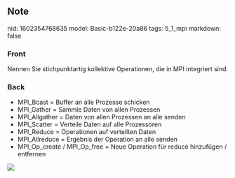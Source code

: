 ## Note
nid: 1602354768635
model: Basic-b122e-20a86
tags: 5_1_mpi
markdown: false

### Front
Nennen Sie stichpunktartig kollektive Operationen, die in MPI integriert sind.

### Back
<ul>
  <li>MPI_Bcast = Buffer an alle Prozesse schicken
  <li>MPI_Gather = Sammle Daten von allen Prozessen
  <li>MPI_Allgather = Daten von allen Prozessen an alle senden
  <li>MPI_Scatter = Verteile Daten auf alle Prozessoren
  <li>MPI_Reduce = Operationen auf verteilten Daten
  <li>MPI_Allreduce = Ergebnis der Operation an alle senden
  <li>MPI_Op_create / MPI_Op_free = Neue Operation für reduce
  hinzufügen / entfernen
</ul>
<div><img src=
"paste-33c52ff927959ac5429ec77bbe72597e210b9053.jpg"></div>
